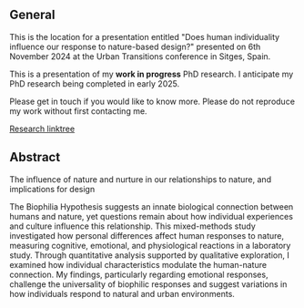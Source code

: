
## General
This is the location for a presentation entitled "Does human individuality influence our response to nature-based design?" presented on 6th November 2024 at the Urban Transitions conference in Sitges, Spain. 

This is a presentation of my **work in progress** PhD research. I anticipate my PhD research being completed in early 2025.

Please get in touch if you would like to know more. Please do not reproduce my work without first contacting me.

[Research linktree](http://linktr.ee/humanenvironments) 

## Abstract
The influence of nature and nurture in our relationships to nature, and implications for design

The Biophilia Hypothesis suggests an innate biological connection between humans and nature, yet questions remain about how individual experiences and culture influence this relationship. This mixed-methods study investigated how personal differences affect human responses to nature, measuring cognitive, emotional, and physiological reactions in a laboratory study. Through quantitative analysis supported by qualitative exploration, I examined how individual characteristics modulate the human-nature connection. My findings, particularly regarding emotional responses, challenge the universality of biophilic responses and suggest variations in how individuals respond to natural and urban environments.
